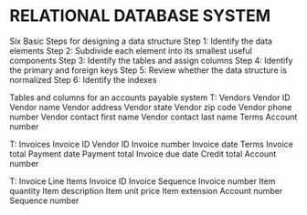 # RELATIONAL DATABASE SYSTEM
Six Basic Steps for designing a data structure
Step 1: Identify the data elements
Step 2: Subdivide each element into its smallest useful components
Step 3: Identify the tables and assign columns
Step 4: Identify the primary and foreign keys
Step 5: Review whether the data structure is normalized
Step 6: Identify the indexes

Tables and columns for an accounts payable system
T: Vendors
Vendor ID
Vendor name
Vendor address
Vendor state
Vendor zip code
Vendor phone number
Vendor contact first name
Vendor contact last name
Terms
Account number

T: Invoices
Invoice ID
Vendor ID
Invoice number
Invoice date
Terms
Invoice total
Payment date
Payment total
Invoice due date
Credit total
Account number

T: Invoice Line Items
Invoice ID
Invoice Sequence
Invoice number
Item quantity
Item description
Item unit price
Item extension
Account number
Sequence number




